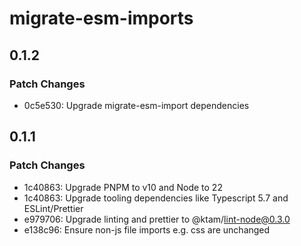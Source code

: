 # migrate-esm-imports

## 0.1.2

### Patch Changes

- 0c5e530: Upgrade migrate-esm-import dependencies

## 0.1.1

### Patch Changes

- 1c40863: Upgrade PNPM to v10 and Node to 22
- 1c40863: Upgrade tooling dependencies like Typescript 5.7 and ESLint/Prettier
- e979706: Upgrade linting and prettier to @ktam/lint-node@0.3.0
- e138c96: Ensure non-js file imports e.g. css are unchanged
